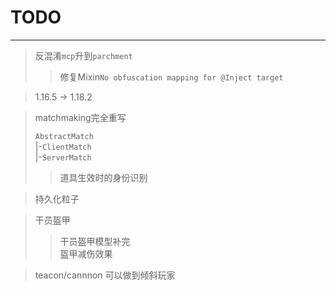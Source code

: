 # TODO

---

> 反混淆`mcp`升到`parchment`
> > 修复Mixin`No obfuscation mapping for @Inject target`

> 1.16.5 -> 1.18.2

> matchmaking完全重写
>
> `AbstractMatch`\
> |-`ClientMatch`\
> |-`ServerMatch`
> > 道具生效时的身份识别

> 持久化粒子

> 干员盔甲
> >干员盔甲模型补完\
> >盔甲减伤效果

> teacon/cannnon 可以做到倾斜玩家
